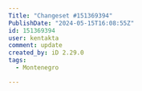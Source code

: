 ```yaml
---
Title: "Changeset #151369394"
PublishDate: "2024-05-15T16:08:55Z"
id: 151369394
user: kentakta
comment: update
created_by: iD 2.29.0
tags:
  - Montenegro

---
```

